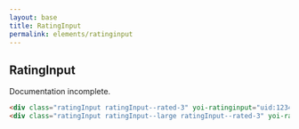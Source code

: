```yaml
---
layout: base
title: RatingInput
permalink: elements/ratinginput
---
```


## RatingInput

<p class="hint hint--error">Documentation incomplete.</p>

```html
<div class="ratingInput ratingInput--rated-3" yoi-ratinginput="uid:1234; score:3;"></div>
<div class="ratingInput ratingInput--large ratingInput--rated-3" yoi-ratinginput="uid:5678; score:3;"></div>
```